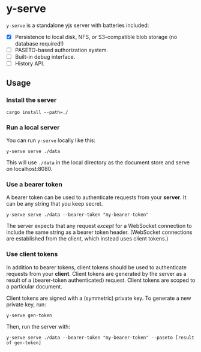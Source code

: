 # y-serve

`y-serve` is a standalone yjs server with batteries included:
- [x] Persistence to local disk, NFS, or S3-compatible blob storage (no database required!)
- [ ] PASETO-based authorization system.
- [ ] Built-in debug interface.
- [ ] History API.

## Usage

### Install the server

    cargo install --path=./

### Run a local server

You can run `y-serve` locally like this:

    y-serve serve ./data

This will use `./data` in the local directory as the document store and serve on localhost:8080.

### Use a bearer token

A bearer token can be used to authenticate requests from your **server**. It can be any string that you keep secret.

    y-serve serve ./data --bearer-token "my-bearer-token"

The server expects that any request _except_ for a WebSocket connection to include the same string as a bearer token
header. (WebSocket connections are established from the client, which instead uses client tokens.)

### Use client tokens

In addition to bearer tokens, client tokens should be used to authenticate requests from your **client**. Client tokens
are generated by the server as a result of a (bearer-token authenticated) request. Client tokens are scoped to a
particular document.

Client tokens are signed with a (symmetric) private key. To generate a new private key, run:

    y-serve gen-token

Then, run the server with:

    y-serve serve ./data --bearer-token "my-bearer-token" --paseto [result of gen-token]

